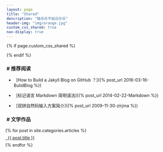```yaml
---
layout: page
title: "Shared"
description: "独乐乐不如众乐乐"
header-img: "img/orange.jpg"
custom_css_shared: true
nav-display: true
---
```


{% if page.custom_css_shared %}
<style type="text/css">
#school-art li {padding:0.5em 0}
@media all and (max-width:1000px){
#school-art   {
-moz-column-count:1; /* Firefox */
-webkit-column-count:1; /* Safari and Chrome */
column-count:1;
margin-left:-2em}
}
@media all and (min-width:1000px){
#school-art  {
-moz-column-count:2; /* Firefox */
-webkit-column-count:2; /* Safari and Chrome */
column-count:2;}
}
/*.listing-item{text-indent:1em;font-weight:normal;}*/
 </style>  
{% endif %}
  
### # 推荐阅读

- &nbsp;&nbsp;[How to Build a Jakyll Blog  on GitHub ？]({% post_url 2016-03-16-BulidBlog %})

- &nbsp;&nbsp;[标记语言 Markdown 简明语法]({% post_url 2014-02-22-Markdown %})

- &nbsp;&nbsp;[双拼自然码输入方案简介]({% post_url 2009-11-30-zirjma %})

### # 文学作品

<ul id="school-art" style="list-style-type: none;margin-top:1em">
{% for post in site.categories.articles %}
<li><a href="{{ post.url }}" >&nbsp;&nbsp;{{ post.title }}</a></li>
{% endfor %}
</ul>

<!--
<ul class="listing" style="list-style-type: none;font-weight: bold;">
{% for post in {{site.categories.articles}} %}
  <li class="listing-item" style="font-weight:normal;">
  <a href="{{ post.url }}" title="{{ post.title }}" style="margin-left:1em;"><i class="fa fa-link">&nbsp;&nbsp;</i>{{ post.title }}</a>
  </li>
{% endfor %}
</ul>
-->